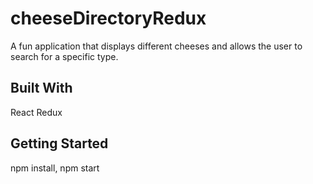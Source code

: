 # cheeseDirectoryRedux
A fun application that displays different cheeses and allows the user to search for a specific type. 

## Built With
React
Redux

## Getting Started
npm install, 
npm start


